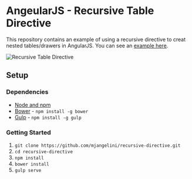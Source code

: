 # AngeularJS - Recursive Table Directive

This repository contains an example of using a recursive directive to creat nested tables/drawers in AngularJS. You can see an [example here](http://projectfinale.com/recursive-directive/).

![Recursive Table Directive](http://projectfinale.com/recursive-directive/example.png)
## Setup

### Dependencies
* [Node and npm](https://nodejs.org/)
* [Bower](http://bower.io/) - `npm install -g bower`
* [Gulp](http://gulpjs.com/) - `npm install -g gulp`

### Getting Started
1. `git clone https://github.com/mjangelini/recursive-directive.git`
1. `cd recursive-directive`
1. `npm install`
1. `bower install`
1. `gulp serve`
